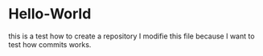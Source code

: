 # Hello-World
this is a test how to create a repository
I modifie this file because I want to test how commits works.
